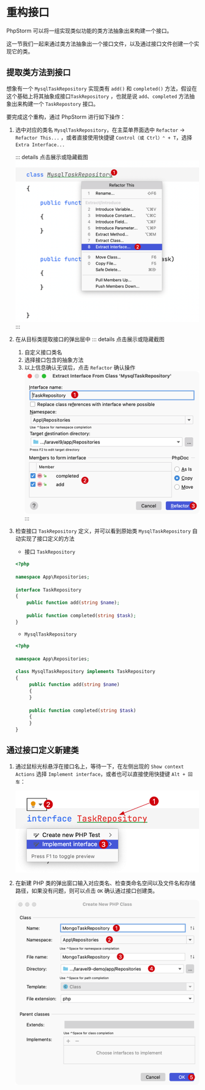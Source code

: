 # 重构接口

PhpStorm 可以将一组实现类似功能的类方法抽象出来构建一个接口。

这一节我们一起来通过类方法抽象出一个接口文件，以及通过接口文件创建一个实现它的类。

## 提取类方法到接口

想象有一个 `MysqlTaskRepository` 实现类有 `add()` 和 `completed()` 方法，假设在这个基础上将其抽象成接口`TaskRepository`
，也就是说 `add`、`completed` 方法抽象出来构建一个 `TaskRepostory` 接口。

要完成这个重构，通过 PhpStorm 进行如下操作：

1. 选中对应的类名 `MysqlTaskRepository`，在主菜单界面选中 `Refactor` -> `Refactor This...`
   ，或者直接使用快捷键 `Control（或 Ctrl）⌃ + T`，选择 `Extra Interface...`

   ::: details 点击展示或隐藏截图
   ![](./images/refactoring-for-extract-interface/refactoring-for-extra-interface-step1.png)
   :::

2. 在从目标类提取接口的弹出层中
   ::: details 点击展示或隐藏截图
    1. 自定义接口类名
    2. 选择接口包含的抽象方法
    3. 以上信息确认无误后，点击 `Refactor` 确认操作
       ![](./images/refactoring-for-extract-interface/refactoring-for-extra-interface-step2.png)
       :::

3. 检查接口 `TaskRepository` 定义，并可以看到原始类 `MysqlTaskRepository` 自动实现了接口定义的方法

    - 接口 `TaskRepository`
   ```php
   <?php
   
   namespace App\Repositories;
   
   interface TaskRepository
   {
       public function add(string $name);
   
       public function completed(string $task);
   }
   ```
    - `MysqlTaskRepository`
   ```php {5}
   <?php

   namespace App\Repositories;

   class MysqlTaskRepository implements TaskRepository
   {
        public function add(string $name)
        {
        }

        public function completed(string $task)
        {
        }
   }
   ```

## 通过接口定义新建类

1. 通过鼠标光标悬浮在接口名上，等待一下，在左侧出现的 `Show context Actions` 选择 `Implement interface`，或者也可以直接使用快捷键 `Alt + 回车`：

   ![](./images/refactoring-for-extract-interface/show-implement-interface-dialog.png)


2. 在新建 PHP 类的弹出窗口输入对应类名、检查类命名空间以及文件名和存储路径，如果没有问题，则可以点击 `OK` 确认通过接口创建类。

   ![](./images/refactoring-for-extract-interface/create-new-php-class-using-interface.png)

